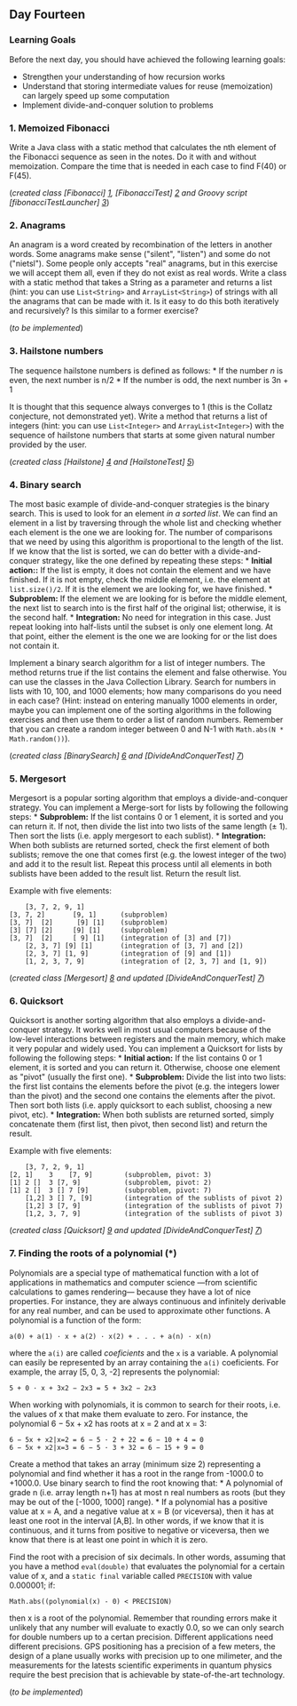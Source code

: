 ## Day Fourteen

### Learning Goals

Before the next day, you should have achieved the following learning goals:
  * Strengthen your understanding of how recursion works
  * Understand that storing intermediate values for reuse (memoization) can largely speed up some computation
  * Implement divide-and-conquer solution to problems

### 1. Memoized Fibonacci

Write a Java class with a static method that calculates the nth element of the Fibonacci sequence as seen in
the notes. Do it with and without memoization. Compare the time that is needed in each case to find F(40) or F(45).

(*created class [Fibonacci] [1], [FibonacciTest] [2] and Groovy script [fibonacciTestLauncher] [3]*)

### 2. Anagrams

An anagram is a word created by recombination of the letters in another words. Some anagrams make sense ("silent", 
"listen") and some do not ("nietsl"). Some people only accepts "real" anagrams, but in this exercise we will accept 
them all, even if they do not exist as real words.
    Write a class with a static method that takes a String as a parameter and returns a list (hint: you can use
`List<String>` and `ArrayList<String>`) of strings with all the anagrams that can be made with it.
Is it easy to do this both iteratively and recursively? Is this similar to a former exercise?

(*to be implemented*)

### 3. Hailstone numbers

The sequence hailstone numbers is defined as follows:
    * If the number *n* is even, the next number is n/2
    * If the number is odd, the next number is 3n + 1
    
It is thought that this sequence always converges to 1 (this is the Collatz conjecture, not demonstrated yet).
Write a method that returns a list of integers (hint: you can use `List<Integer>` and `ArrayList<Integer>`)
with the sequence of hailstone numbers that starts at some given natural number provided by the user.

(*created class [Hailstone] [4] and [HailstoneTest] [5]*)

### 4. Binary search

The most basic example of divide-and-conquer strategies is the binary search. This is used to look for an element
*in a sorted list*.
    We can find an element in a list by traversing through the whole list and checking whether each element is the
one we are looking for. The number of comparisons that we need by using this algorithm is proportional to the
length of the list. If we know that the list is sorted, we can do better with a divide-and-conquer strategy, like the
one defined by repeating these steps:
    * **Initial action::** If the list is empty, it does not contain the element and we have finished. If it is not
      empty, check the middle element, i.e. the element at `list.size()/2`. If it is the element we are looking for,
      we have finished.
    * **Subproblem:** If the element we are looking for is before the middle element, the next list to search into is
      the first half of the original list; otherwise, it is the second half.
    * **Integration:** No need for integration in this case. Just repeat looking into half-lists until the subset is
      only one element long. At that point, either the element is the one we are looking for or the list does not
      contain it.

Implement a binary search algorithm for a list of integer numbers. The method returns true if the list contains
the element and false otherwise.
    You can use the classes in the Java Collection Library. Search for numbers in lists with 10, 100, and 1000
elements; how many comparisons do you need in each case? (Hint: instead on entering manually 1000 elements
in order, maybe you can implement one of the sorting algorithms in the following exercises and then use them
to order a list of random numbers. Remember that you can create a random integer between 0 and N-1 with
`Math.abs(N * Math.random())`).

(*created class [BinarySearch] [6] and [DivideAndConquerTest] [7]*)

### 5. Mergesort

Mergesort is a popular sorting algorithm that employs a divide-and-conquer strategy. You can implement a Merge-sort 
for lists by following the following steps:
    * **Subproblem:** If the list contains 0 or 1 element, it is sorted and you can return it. If not, then divide 
      the list into two lists of the same length (± 1). Then sort the lists (i.e. apply mergesort to each sublist).
    * **Integration:** When both sublists are returned sorted, check the first element of both sublists; remove the one
      that comes first (e.g. the lowest integer of the two) and add it to the result list. Repeat this process until 
      all elements in both sublists have been added to the result list. Return the result list.

Example with five elements:

```
    [3, 7, 2, 9, 1]
[3, 7, 2]       [9, 1]      (subproblem)
[3, 7]  [2]      [9] [1]    (subproblem)
[3] [7] [2]     [9] [1]     (subproblem)
[3, 7]  [2]     [ 9] [1]    (integration of [3] and [7])
    [2, 3, 7] [9] [1]       (integration of [3, 7] and [2])
    [2, 3, 7] [1, 9]        (integration of [9] and [1])
    [1, 2, 3, 7, 9]         (integration of [2, 3, 7] and [1, 9])
```

(*created class [Mergesort] [8] and updated [DivideAndConquerTest] [7]*)

### 6. Quicksort

Quicksort is another sorting algorithm that also employs a divide-and-conquer strategy. It works well in most usual
computers because of the low-level interactions between registers and the main memory, which make it very popular
and widely used.
    You can implement a Quicksort for lists by following the following steps:
    * **Initial action:** If the list contains 0 or 1 element, it is sorted and you can return it. Otherwise, 
      choose one element as "pivot" (usually the first one).
    * **Subproblem:** Divide the list into two lists: the first list contains the elements before the pivot 
      (e.g. the integers lower than the pivot) and the second one contains the elements after the pivot. Then sort 
      both lists (i.e. apply quicksort to each sublist, choosing a new pivot, etc).
    * **Integration:** When both sublists are returned sorted, simply concatenate them (first list, then pivot, 
      then second list) and return the result.

Example with five elements:

```
    [3, 7, 2, 9, 1]
[2, 1]    3    [7, 9]        (subproblem, pivot: 3)
[1] 2 []  3 [7, 9]           (subproblem, pivot: 2)
[1] 2 []  3 [] 7 [9]         (subproblem, pivot: 7)
    [1,2] 3 [] 7, [9]        (integration of the sublists of pivot 2)
    [1,2] 3 [7, 9]           (integration of the sublists of pivot 7)
    [1,2, 3, 7, 9]           (integration of the sublists of pivot 3)
```

(*created class [Quicksort] [9] and updated [DivideAndConquerTest] [7]*)

### 7. Finding the roots of a polynomial (*)

Polynomials are a special type of mathematical function with a lot of applications in mathematics and computer
science —from scientific calculations to games rendering— because they have a lot of nice properties. For instance,
they are always continuous and infinitely derivable for any real number, and can be used to approximate other
functions. A polynomial is a function of the form:
```
a(0) + a(1) · x + a(2) · x(2) + . . . + a(n) · x(n)
```
where the `a(i)` are called *coeficients* and the `x` is a variable. A polynomial can easily be represented by an array
containing the `a(i)` coeficients. For example, the array [5, 0, 3, -2] represents the polynomial:
```
5 + 0 · x + 3x2 − 2x3 = 5 + 3x2 − 2x3
```
When working with polynomials, it is common to search for their roots, i.e. the values of x that make them evaluate 
to zero. For instance, the polynomial 6 − 5x + x2 has roots at x = 2 and at x = 3:
```
6 − 5x + x2|x=2 = 6 − 5 · 2 + 22 = 6 − 10 + 4 = 0
6 − 5x + x2|x=3 = 6 − 5 · 3 + 32 = 6 − 15 + 9 = 0
```
Create a method that takes an array (minimum size 2) representing a polynomial and find whether it has a root
in the range from -1000.0 to +1000.0. Use binary search to find the root knowing that:
    * A polynomial of grade n (i.e. array length n+1) has at most n real numbers as roots (but they may be out of
      the [-1000, 1000] range).
    * If a polynomial has a positive value at x = A, and a negative value at x = B (or viceversa), then it has at
      least one root in the interval [A,B]. In other words, if we know that it is continuous, and it turns from 
      positive to negative or viceversa, then we know that there is at least one point in which it is zero.

Find the root with a precision of six decimals. In other words, assuming that you have a method `eval(double)`
that evaluates the polynomial for a certain value of x, and a `static final` variable called `PRECISION` with value
0.000001; if:
```
Math.abs((polynomial(x) - 0) < PRECISION)
```
then x is a root of the polynomial. Remember that rounding errors make it unlikely that any number will evaluate to 
exactly 0.0, so we can only search for double numbers up to a certan precision.
    Different applications need different precisions. GPS positioning has a precision of a few meters, the design of a
plane usually works with precision up to one milimeter, and the measurements for the latests scientific experiments
in quantum physics require the best precision that is achievable by state-of-the-art technology.

(*to be implemented*)

[1]: https://github.com/BBK-PiJ-2014-21/Lab-Exercises/blob/master/day14/src/memoizedFibonacci/Fibonacci.java
[2]: https://github.com/BBK-PiJ-2014-21/Lab-Exercises/blob/master/day14/src/memoizedFibonacci/FibonacciTest.java
[3]: https://github.com/BBK-PiJ-2014-21/Lab-Exercises/blob/master/day14/src/memoizedFibonacci/fibonacciTestLauncher.groovy
[4]: https://github.com/BBK-PiJ-2014-21/Lab-Exercises/blob/master/day14/src/hailstoneNumbers/Hailstone.java
[5]: https://github.com/BBK-PiJ-2014-21/Lab-Exercises/blob/master/day14/src/hailstoneNumbers/HailstoneTest.java
[6]: https://github.com/BBK-PiJ-2014-21/Lab-Exercises/blob/master/day14/src/divideAndConquer/BinarySearch.java
[7]: https://github.com/BBK-PiJ-2014-21/Lab-Exercises/blob/master/day14/src/divideAndConquer/DivideAndConquerTest.java
[8]: https://github.com/BBK-PiJ-2014-21/Lab-Exercises/blob/master/day14/src/divideAndConquer/Mergesort.java
[9]: https://github.com/BBK-PiJ-2014-21/Lab-Exercises/blob/master/day14/src/divideAndConquer/Quicksort.java